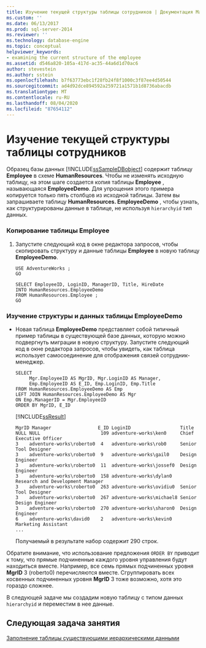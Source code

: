 ```yaml
---
title: Изучение текущей структуры таблицы сотрудников | Документация Майкрософт
ms.custom: ''
ms.date: 06/13/2017
ms.prod: sql-server-2014
ms.reviewer: ''
ms.technology: database-engine
ms.topic: conceptual
helpviewer_keywords:
- examining the current structure of the employee
ms.assetid: d546a820-105a-417d-ac35-44a6d1d70ac6
author: stevestein
ms.author: sstein
ms.openlocfilehash: b7f63773ebc1f28fb24f8f1000c3f87ee4d50544
ms.sourcegitcommit: ad4d92dce894592a259721a1571b1d8736abacdb
ms.translationtype: MT
ms.contentlocale: ru-RU
ms.lasthandoff: 08/04/2020
ms.locfileid: "87654112"
---
```

# <a name="examining-the-current-structure-of-the-employee-table"></a>Изучение текущей структуры таблицы сотрудников
   Образец базы данных [!INCLUDE[ssSampleDBobject](../../includes/sssampledbobject-md.md)] содержит таблицу **Employee** в схеме **HumanResources**. Чтобы не изменять исходную таблицу, на этом шаге создается копия таблицы **Employee** , называющаяся **EmployeeDemo**. Для упрощения этого примера копируется только пять столбцов из исходной таблицы. Затем вы запрашиваете таблицу **HumanResources. EmployeeDemo** , чтобы узнать, как структурированы данные в таблице, не используя `hierarchyid` тип данных.  
  
### <a name="to-copy-the-employee-table"></a>Копирование таблицы Employee  
  
1.  Запустите следующий код в окне редактора запросов, чтобы скопировать структуру и данные таблицы **Employee** в новую таблицу **EmployeeDemo**.  
  
    ```  
    USE AdventureWorks ;  
    GO  
  
    SELECT EmployeeID, LoginID, ManagerID, Title, HireDate   
    INTO HumanResources.EmployeeDemo   
    FROM HumanResources.Employee ;  
    GO  
    ```  
  
### <a name="to-examine-the-structure-and-data-of-the-employeedemo-table"></a>Изучение структуры и данных таблицы EmployeeDemo  
  
-   Новая таблица **EmployeeDemo** представляет собой типичный пример таблицы в существующей базе данных, которую можно подвергнуть миграции в новую структуру. Запустите следующий код в окне редактора запросов, чтобы увидеть, как таблица использует самосоединение для отображения связей сотрудник-менеджер.  
  
    ```  
    SELECT   
         Mgr.EmployeeID AS MgrID, Mgr.LoginID AS Manager,   
         Emp.EmployeeID AS E_ID, Emp.LoginID, Emp.Title  
    FROM HumanResources.EmployeeDemo AS Emp  
    LEFT JOIN HumanResources.EmployeeDemo AS Mgr  
    ON Emp.ManagerID = Mgr.EmployeeID  
    ORDER BY MgrID, E_ID  
    ```  
  
     [!INCLUDE[ssResult](../../includes/ssresult-md.md)]  
  
    ```  
    MgrID Manager                 E_ID LoginID                  Title  
    NULL NULL                      109 adventure-works\ken0     Chief Executive Officer  
    3    adventure-works\roberto0  4   adventure-works\rob0     Senior Tool Designer  
    3    adventure-works\roberto0  9   adventure-works\gail0    Design Engineer  
    3    adventure-works\roberto0  11  adventure-works\jossef0  Design Engineer  
    3    adventure-works\roberto0  158 adventure-works\dylan0   Research and Development Manager  
    3    adventure-works\roberto0  263 adventure-works\ovidiu0  Senior Tool Designer  
    3    adventure-works\roberto0  267 adventure-works\michael8 Senior Design Engineer  
    3    adventure-works\roberto0  270 adventure-works\sharon0  Design Engineer  
    6    adventure-works\david0    2   adventure-works\kevin0   Marketing Assistant  
    ...  
    ```  
  
     Получаемый в результате набор содержит 290 строк.  
  
 Обратите внимание, что использование предложения `ORDER BY` приводит к тому, что прямые подчиненные каждого уровня управления будут находиться вместе. Например, все семь прямых подчиненных уровня **MgrID** 3 (roberto0) перечисляются вместе. Сгруппировать всех косвенных подчиненных уровня **MgrID** 3 тоже возможно, хотя это гораздо сложнее.  
  
 В следующей задаче мы создадим новую таблицу с типом данных `hierarchyid` и переместим в нее данные.  
  
## <a name="next-task-in-lesson"></a>Следующая задача занятия  
 [Заполнение таблицы существующими иерархическими данными](lesson-1-2-populating-a-table-with-existing-hierarchical-data.md)  
  
  
